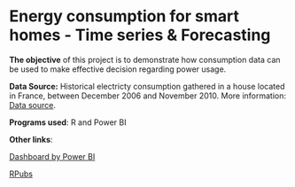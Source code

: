 # Energy consumption for smart homes - Time series & Forecasting

**The objective** of this project is to demonstrate how consumption data can be used to make effective decision regarding power usage.

**Data Source:** Historical electricty consumption gathered in a house located in France, between December 2006 and November 2010. More information: [Data source](http://archive.ics.uci.edu/ml/datasets/Individual+household+electric+power+consumption).

**Programs used**: R and Power BI

**Other links**:

[Dashboard by Power BI](https://app.powerbi.com/view?r=eyJrIjoiNDczZDk5ODEtZGFjYS00NmUzLTlkM2QtNmQwMzY1N2JjNTFjIiwidCI6IjM3ZGJkMzlkLTU2YTMtNDZiNC05MTVjLWE3NTBkMGQzOTJmNSIsImMiOjEwfQ%3D%3D)

[RPubs](https://rpubs.com/Ibaitxus/time-series-forecasting/)


